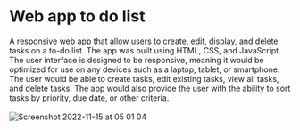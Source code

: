 # Web app to do list

A responsive web app that allow users to create, edit, display, and delete tasks on a to-do list. The app was built using HTML, CSS, and JavaScript. The user interface is designed to be responsive, meaning it would be optimized for use on any devices such as a laptop, tablet, or smartphone. The user would be able to create tasks, edit existing tasks, view all tasks, and delete tasks. The app would also provide the user with the ability to sort tasks by priority, due date, or other criteria. 
<br>
<br>
![Screenshot 2022-11-15 at 05 01 04](https://github.com/lotsun/Web-app-to-do-list/assets/50834895/87c4f2a8-942d-4d4f-8687-13202fdacbf4)
